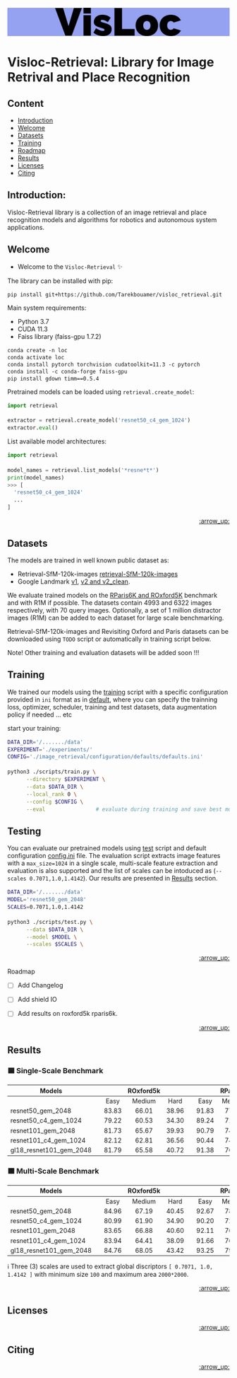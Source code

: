 ![demo_vid](assets/VisLoc-logos.jpeg)

# Visloc-Retrieval: Library for Image Retrival and Place Recognition

## Content
- [Introduction](#introduction)
- [Welcome](#welcome)
- [Datasets](#datasets)
- [Training](#training)
- [Roadmap](#roadmap)
- [Results](#results)
- [Licenses](#licenses)
- [Citing](#citing)

## Introduction:

Visloc-Retrieval library is a collection of an image retrieval and place recognition models and algorithms for robotics and autonomous system applications.

## Welcome

* Welcome to the `Visloc-Retrieval` :sparkles:

The library can be installed with pip:

```
pip install git+https://github.com/Tarekbouamer/visloc_retrieval.git
```

Main system requirements:
  * Python 3.7
  * CUDA 11.3
  * Faiss library (faiss-gpu 1.7.2)

```
conda create -n loc
conda activate loc
conda install pytorch torchvision cudatoolkit=11.3 -c pytorch
conda install -c conda-forge faiss-gpu 
pip install gdown timm==0.5.4
```

Pretrained models can be loaded using `retrieval.create_model`:

```python
import retrieval

extractor = retrieval.create_model('resnet50_c4_gem_1024')
extractor.eval()
```

List available model architectures:
```python
import retrieval

model_names = retrieval.list_models('*resne*t*')
print(model_names)
>>> [
  'resnet50_c4_gem_1024'
  ...
]
```

<p align="right"><a href="#content">:arrow_up:</a></p>

## Datasets
The models are trained in well known public dataset as:
 * Retrieval-SfM-120k-images [retrieval-SfM-120k-images](http://cmp.felk.cvut.cz/cnnimageretrieval/) 
 * Google Landmark [v1](https://www.kaggle.com/datasets/google/google-landmarks-dataset), [v2 and v2_clean](https://github.com/cvdfoundation/google-landmark). 

We evaluate trained models on the [RParis6K and ROxford5K](https://github.com/filipradenovic/revisitop) benchmark and with R1M if possible. The datasets contain 4993 and 6322 images respectively, with 70 query images. Optionally, a set of 1 million distractor images (R1M) can be added to each dataset for large scale benchmarking.

Retrieval-SfM-120k-images and Revisiting Oxford and Paris datasets can be downloaded using `TODO` script or automatically in training script below.

 Note! Other training and evaluation datasets will be added soon !!!


## Training
We trained our models using the [training](scripts/train.py) script with a specific configuration provided in `ini` format as in [default](retrieval/configuration/defaults/default.ini), where you can specify the trainning loss, optimizer, scheduler, training and test datasets, data augmentation policy if needed ... etc

start your training:

```sh
DATA_DIR='/......./data'
EXPERIMENT='./experiments/'
CONFIG='./image_retrieval/configuration/defaults/defaults.ini'

python3 ./scripts/train.py \
      --directory $EXPERIMENT \
      --data $DATA_DIR \
      --local_rank 0 \
      --config $CONFIG \
      --eval                # evaluate during training and save best model

```

## Testing
You can evaluate our pretrained models using [test](scripts/test.py) script and default configuration [config.ini](retrieval/configuration/defaults/test.ini) file. The evaluation script extracts image features with a `max_size=1024` in a single scale, multi-scale feature extraction and evaluation is also supported and the list of scales can be intoduced as (`--scales 0.7071,1.0,1.4142`). Our results are presented in [Results](#results) section.

```sh
DATA_DIR='/......./data'
MODEL='resnet50_gem_2048'
SCALES=0.7071,1.0,1.4142

python3 ./scripts/test.py \
      --data $DATA_DIR \
      --model $MODEL \
      --scales $SCALES \
```

<p align="right"><a href="#content">:arrow_up:</a></p


## Roadmap

- [ ] Add Changelog
- [ ] Add shield IO
- [ ] Add results on roxford5k rparis6k.


<p align="right"><a href="#content">:arrow_up:</a></p>

## Results

### :blue_square: Single-Scale Benchmark

  | Models                  | |     | ROxford5k |     | |     | RParis6k |      |
  |-------------------------|-|:-----:|:-----:|:-----:|-|:-----:|:-----:|:-----:|
  |                         | | Easy  | Medium| Hard  | | Easy  | Medium| Hard  |
  | resnet50_gem_2048       | | 83.83 | 66.01 | 38.96 | | 91.83 | 77.16 | 55.82 |
  | resnet50_c4_gem_1024    | | 79.22 | 60.53 | 34.30 | | 89.24 | 71.77 | 49.14 |
  | resnet101_gem_2048      | | 81.73 | 65.67 | 39.93 | | 90.79 | 74.85 | 52.67 |
  | resnet101_c4_gem_1024   | | 82.12 | 62.81 | 36.56 | | 90.44 | 74.64 | 52.67 |
  | gl18_resnet101_gem_2048 | | 81.79 | 65.58 | 40.72 | | 91.38 | 76.71 | 56.63 |

### :orange_square: Multi-Scale Benchmark

  | Models                  | |     | ROxford5k |     | |     | RParis6k |      |
  |-------------------------|-|:-----:|:-----:|:-----:|-|:-----:|:-----:|:-----:|
  |                         | | Easy  | Medium| Hard  | | Easy  | Medium| Hard  |
  | resnet50_gem_2048       | | 84.96 | 67.19 | 40.45 | | 92.67 | 78.39 | 57.84 |
  | resnet50_c4_gem_1024    | | 80.99 | 61.90 | 34.90 | | 90.20 | 72.58 | 49.98 |
  | resnet101_gem_2048      | | 83.65 | 66.88 | 40.60 | | 92.11 | 76.63 | 55.11 |
  | resnet101_c4_gem_1024   | | 83.94 | 64.41 | 38.09 | | 91.66 | 76.70 | 55.28 |
  | gl18_resnet101_gem_2048 | | 84.76 | 68.05 | 43.42 | | 93.25 | 79.75 | 61.14 |

  :information_source: Three (3) scales are used to extract global discriptors `[ 0.7071, 1.0, 1.4142 ]` with minimum size `100` and maximum area `2000*2000`.

<p align="right"><a href="#content">:arrow_up:</a></p>






## Licenses

<p align="right"><a href="#content">:arrow_up:</a></p>

## Citing

<p align="right"><a href="#content">:arrow_up:</a></p>
